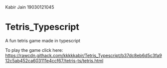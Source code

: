 Kabir Jain
19030121045
# Tetris_Typescript
A fun tetris game made in typescript

To play the game click here: https://rawcdn.githack.com/kkkkkabir/Tetris_Typescript/b37dc8eb6d5c3fa912c5ab452ca603111e4ccf67/tetris-ts/tetris.html
